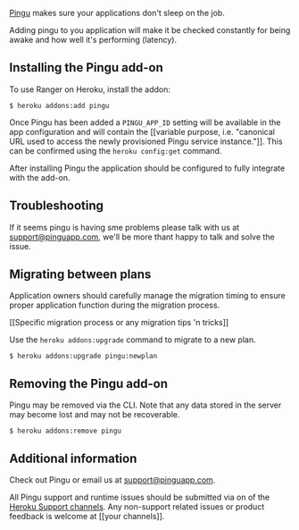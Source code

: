 [Pingu](http://addons.heroku.com/pingu) makes sure your applications don't sleep on the job.

Adding pingu to you application will make it be checked constantly for being awake and how
well it's performing (latency).

## Installing the Pingu add-on

To use Ranger on Heroku, install the addon:

    $ heroku addons:add pingu

Once Pingu has been added a `PINGU_APP_ID` setting will be available in the app configuration and will contain the
[[variable purpose, i.e. "canonical URL used to access the newly provisioned Pingu service instance."]].
This can be confirmed using the `heroku config:get` command.

After installing Pingu the application should be configured to fully integrate with the add-on.

## Troubleshooting

If it seems pingu is having sme problems please talk with us at support@pinguapp.com, we'll be more thant
happy to talk and solve the issue.

## Migrating between plans

<div class="note" markdown="1">Application owners should carefully manage the migration timing to ensure proper application function during the migration process.</div>

[[Specific migration process or any migration tips 'n tricks]]

Use the `heroku addons:upgrade` command to migrate to a new plan.

    $ heroku addons:upgrade pingu:newplan

## Removing the Pingu add-on

Pingu may be removed via the CLI. Note that any data stored in the server may become lost
and may not be recoverable.

    $ heroku addons:remove pingu

## Additional information

Check out Pingu or email us at support@pinguapp.com.

All Pingu support and runtime issues should be submitted via on of the [Heroku Support channels](support-channels).
Any non-support related issues or product feedback is welcome at [[your channels]].

